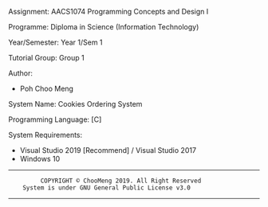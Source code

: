 Assignment: AACS1074 Programming Concepts and Design I

Programme: Diploma in Science (Information Technology) 

Year/Semester: Year 1/Sem 1

Tutorial Group: Group 1

Author:
 - Poh Choo Meng

System Name: Cookies Ordering System

Programming Language:
[C]

System Requirements:
  - Visual Studio 2019 [Recommend] / Visual Studio 2017
  - Windows 10

************************************************************************
             COPYRIGHT © ChooMeng 2019. All Right Reserved
	    System is under GNU General Public License v3.0
************************************************************************
